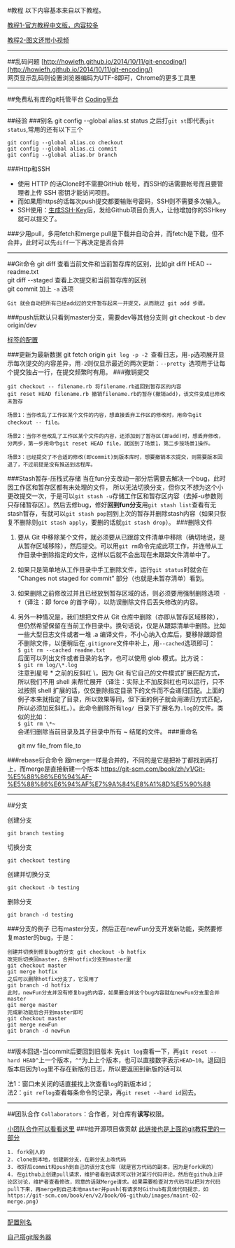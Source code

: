 #教程
以下内容基本来自以下教程。

[教程1-官方教程中文版，内容较多](https://git-scm.com/book/zh/v2/)

[教程2-图文还带小视频](http://www.liaoxuefeng.com/wiki/0013739516305929606dd18361248578c67b8067c8c017b000)

----

##乱码问题
[http://howiefh.github.io/2014/10/11/git-encoding/](http://howiefh.github.io/2014/10/11/git-encoding/)  
	网页显示乱码则设置浏览器编码为UTF-8即可，Chrome的更多工具里

----

##免费私有库的git托管平台
[Coding平台](https://coding.net/git)

----

##经验
###别名
	git config --global alias.st status 
之后打`git st`即代表`git status`,常用的还有以下三个

	git config --global alias.co checkout
	git config --global alias.ci commit
	git config --global alias.br branch


###Http和SSH
- 使用 HTTP 的话Clone时不需要GitHub 帐号，而SSH的话需要帐号而且要管理者上传 SSH 密钥才能访问项目。  
- 而如果用https的话每次push提交都要输账号密码，SSH则不需要多次输入。  
- SSH使用：[生成SSH-Key](https://help.github.com/articles/generating-an-ssh-key/)后，发给Github项目负责人，让他增加你的SSHkey就可以提交了。

###少用pull，多用fetch和merge
pull是下载并自动合并，而fetch是下载，但不合并，此时可以先`diff`一下再决定是否合并

----

##Git命令
git diff 查看当前文件和当前暂存库的区别，比如git diff HEAD -- readme.txt   
git diff --staged 查看上次提交和当前暂存库的区别  
git commit 加上 `-a` 选项

	Git 就会自动把所有已经add过的文件暂存起来一并提交，从而跳过 git add 步骤。
###push后默认只看到master分支，需要dev等其他分支则
	git checkout -b dev origin/dev

[标签的配置](http://www.liaoxuefeng.com/wiki/0013739516305929606dd18361248578c67b8067c8c017b000/0013762144381812a168659b3dd4610b4229d81de5056cc000)

###更新为最新数据
	git fetch origin
`git log -p -2 `查看日志，用`-p`选项展开显示每次提交的内容差异，用`-2`则仅显示最近的两次更新：`--pretty `选项用于让每个提交独占一行，在提交频繁时有用。
###撤销提交

	git checkout -- filename.rb 将filename.rb返回到暂存区的内容
	git reset HEAD filename.rb 撤销filename.rb的暂存(撤销add)，该文件变成已修改未暂存
	
	场景1：当你改乱了工作区某个文件的内容，想直接丢弃工作区的修改时，用命令git checkout -- file。
	
	场景2：当你不但改乱了工作区某个文件的内容，还添加到了暂存区(即add)时，想丢弃修改，分两步，第一步用命令git reset HEAD file，就回到了场景1，第二步按场景1操作。
	
	场景3：已经提交了不合适的修改(即commit)到版本库时，想要撤销本次提交，则需要版本回退了，不过前提是没有推送到远程库。
###Stash暂存-压栈式存储
当在fun分支改动一部分后需要去解决一个bug，此时因工作区和暂存区都有未处理的文件，
所以无法切换分支，但你又不想为这个小更改提交一次，于是可以`git stash -u`存储工作区和暂存区内容（去掉-u参数则只存储暂存区）。然后去修bug，修好**回到fun分支**用`git stash list`查看有无stash暂存，有就可以`git stash pop`回到上次的暂存并删除stash内容（如果只恢复不删除则`git stash apply`，要删的话就`git stash drop`）。
###删除文件
1. 要从 Git 中移除某个文件，就必须要从已跟踪文件清单中移除（确切地说，是从暂存区域移除），然后提交。可以用` git rm `命令完成此项工作，并连带从工作目录中删除指定的文件，这样以后就不会出现在未跟踪文件清单中了。
2. 如果只是简单地从工作目录中手工删除文件，运行` git status `时就会在 “Changes not staged for commit” 部分（也就是未暂存清单）看到。  
3. 如果删除之前修改过并且已经放到暂存区域的话，则必须要用强制删除选项` -f`（译注：即 force 的首字母），以防误删除文件后丢失修改的内容。  
4. 另外一种情况是，我们想把文件从 Git 仓库中删除（亦即从暂存区域移除），但仍然希望保留在当前工作目录中。换句话说，仅是从跟踪清单中删除。比如一些大型日志文件或者一堆 .a 编译文件，不小心纳入仓库后，要移除跟踪但不删除文件，以便稍后在` .gitignore `文件中补上，用` --cached `选项即可：  
	`$ git rm --cached readme.txt`  
	后面可以列出文件或者目录的名字，也可以使用 glob 模式。比方说：  
	`$ git rm log/\*.log`  
	注意到星号 * 之前的反斜杠 \，因为 Git 有它自己的文件模式扩展匹配方式，所以我们不用 shell 来帮忙展开（译注：实际上不加反斜杠也可以运行，只不过按照 shell 扩展的话，仅仅删除指定目录下的文件而不会递归匹配。上面的例子本来就指定了目录，所以效果等同，但下面的例子就会用递归方式匹配，所以必须加反斜杠。）。此命令删除所有`log/ `目录下扩展名为` .log `的文件。类似的比如：  
		`$ git rm \*~`  
	会递归删除当前目录及其子目录中所有 ~ 结尾的文件。
###重命名

	git mv file_from file_to

###rebase衍合命令
	跟merge一样是合并的，不同的是它是把补丁都找到再打上，而merge是直接新建一个版本
	https://git-scm.com/book/zh/v1/Git-%E5%88%86%E6%94%AF-%E5%88%86%E6%94%AF%E7%9A%84%E8%A1%8D%E5%90%88

----

##分支

创建分支

	git branch testing
切换分支

	git checkout testing
创建并切换分支

	git checkout -b testing
删除分支

	git branch -d testing

###分支的例子
已有master分支，然后正在newFun分支开发新功能，突然要修复master的bug，于是：
	
	创建并切换到修复bug的分支 git checkout -b hotfix
	改完后切换回master，合并hotfix分支到master里
	git checkout master
	git merge hotfix
	之后可以删除hotfix分支了，它没用了
	git branch -d hotfix
	此时，newFun分支并没有修复bug的内容，如果要合并这个bug内容就在newFun分支里合并master
	git merge master
	完成新功能后合并到master即可
	git checkout master
	git merge newFun
	git branch -d newFun

----

##版本回退-当commit后要回到旧版本
先`git log`查看一下，再`git reset --hard HEAD^`上一个版本，`^^`为上上个版本，也可以直接数字表示`HEAD~10`。退回旧版本后因为`log`里不存在新版的日志，所以要返回到新版的话可以
    
法1：窗口未关闭的话直接找上次查看`log`的新版本id；  
法2：`git reflog`查看每条命令的记录，再`git reset --hard id`回去。


----
##团队合作
`Collaborators`：合作者，对仓库有**读写**权限。

[小团队合作可以看看这里](http://www.liaoxuefeng.com/wiki/0013739516305929606dd18361248578c67b8067c8c017b000/0013760174128707b935b0be6fc4fc6ace66c4f15618f8d000)
###给开源项目做贡献
[此链接也是上面的git教程里的一部分](https://git-scm.com/book/zh/v2/GitHub-%E8%B4%A6%E6%88%B7%E7%9A%84%E5%88%9B%E5%BB%BA%E5%92%8C%E9%85%8D%E7%BD%AE)

	1. fork别人的
	2. clone到本地，创建新分支，在新分支上改代码
	3. 改好后commit和push到自己的该分支仓库（就是官方代码的副本，因为是fork来的）
	4. 在github上创建pull请求，维护者看到请求可以针对某行代码评论，然后在github上评论区讨论，维护者查看修改，同意的话就Merge请求。如果需要检查对方代码可以把对方代码pull下来，再merge到自己本地master并push(有请求时Github有具体代码提示，如https://git-scm.com/book/en/v2/book/06-github/images/maint-02-merge.png)

----
[配置别名](http://www.liaoxuefeng.com/wiki/0013739516305929606dd18361248578c67b8067c8c017b000/001375234012342f90be1fc4d81446c967bbdc19e7c03d3000)

[自己搭git服务器](http://www.liaoxuefeng.com/wiki/0013739516305929606dd18361248578c67b8067c8c017b000/00137583770360579bc4b458f044ce7afed3df579123eca000)

